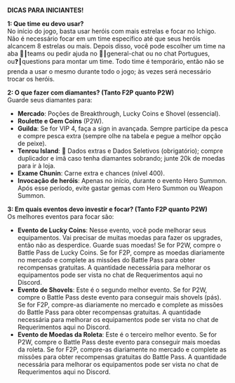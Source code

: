 **DICAS PARA INICIANTES!**

**1: Que time eu devo usar?**  
No início do jogo, basta usar heróis com mais estrelas e focar no Ichigo. Não é necessário focar em um time específico até que seus heróis alcancem 8 estrelas ou mais. Depois disso, você pode escolher um time na aba ⁠🤜┃teams ou pedir ajuda no ⁠💬┃general-chat ou no chat Portugues, ou⁠❓┃questions para montar um time. Todo time é temporário, então não se prenda a usar o mesmo durante todo o jogo; às vezes será necessário trocar os heróis.

**2: O que fazer com diamantes? (Tanto F2P quanto P2W)**  
Guarde seus diamantes para:  
- **Mercado**: Poções de Breakthrough, Lucky Coins e Shovel (essencial).  
- **Roulette e Gem Coins** (P2W).  
- **Guilda**: Se for VIP 4, faça a sign in avançada. Sempre participe da pesca e compre pesca extra (sempre olhe na tabela e pegue a melhor opção de peixe).  
- **Tenrou Island**: 🎲 Dados extras e Dados Seletivos (obrigatório); compre duplicador e ímã caso tenha diamantes sobrando; junte 20k de moedas para ir à loja.  
- **Exame Chunin**: Carne extra e chances (nível 400).  
- **Invocação de heróis**: Apenas no início, durante o evento Hero Summon. Após esse período, evite gastar gemas com Hero Summon ou Weapon Summon.

**3: Em quais eventos devo investir e focar? (Tanto F2P quanto P2W)**  
Os melhores eventos para focar são:  
- **Evento de Lucky Coins**: Nesse evento, você pode melhorar seus equipamentos. Vai precisar de muitas moedas para fazer os upgrades, então não as desperdice. Guarde suas moedas! Se for P2W, compre o Battle Pass de Lucky Coins. Se for F2P, compre as moedas diariamente no mercado e complete as missões do Battle Pass para obter recompensas gratuitas. A quantidade necessária para melhorar os equipamentos pode ser vista no chat de Requerimentos aqui no Discord.  
- **Evento de Shovels**: Este é o segundo melhor evento. Se for P2W, compre o Battle Pass deste evento para conseguir mais shovels (pás). Se for F2P, compre-as diariamente no mercado e complete as missões do Battle Pass para obter recompensas gratuitas. A quantidade necessária para melhorar os equipamentos pode ser vista no chat de Requerimentos aqui no Discord.  
- **Evento de Moedas da Roleta**: Este é o terceiro melhor evento. Se for P2W, compre o Battle Pass deste evento para conseguir mais moedas da roleta. Se for F2P, compre-as diariamente no mercado e complete as missões para obter recompensas gratuitas do Battle Pass. A quantidade necessária para melhorar os equipamentos pode ser vista no chat de Requerimentos aqui no Discord.
